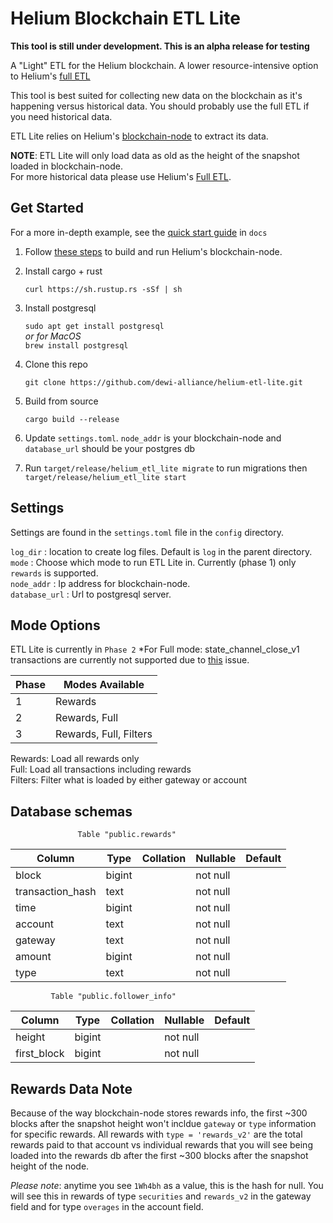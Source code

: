 # Helium Blockchain ETL Lite

**This tool is still under development. This is an alpha release for testing**

A "Light" ETL for the Helium blockchain. A lower resource-intensive option to Helium's [full ETL](https://github.com/helium/blockchain-etl/)

This tool is best suited for collecting new data on the blockchain as it's happening versus historical data. You should probably use the full ETL if you need historical data.

ETL Lite relies on Helium's [blockchain-node]() to extract its data.

**NOTE**: ETL Lite will only load data as old as the height of the snapshot loaded in blockchain-node.  
For more historical data please use Helium's [Full ETL](https://github.com/helium/blockchain-etl/).

## Get Started

For a more in-depth example, see the [quick start guide](https://github.com/dewi-alliance/helium-etl-lite/blob/main/docs/quick-start.md) in `docs`

1. Follow [these steps](https://github.com/helium/blockchain-node#developer-usage) to build and run Helium's blockchain-node. 
2. Install cargo + rust 
   
   `curl https://sh.rustup.rs -sSf | sh`

3. Install postgresql
   
   `sudo apt get install postgresql`  
   *or for MacOS*  
   `brew install postgresql`

4. Clone this repo

   `git clone https://github.com/dewi-alliance/helium-etl-lite.git`

5. Build from source

   `cargo build --release`

6. Update `settings.toml`. `node_addr` is your blockchain-node and `database_url` should be your postgres db
7. Run `target/release/helium_etl_lite migrate` to run migrations then `target/release/helium_etl_lite start`

## Settings
Settings are found in the `settings.toml` file in the `config` directory.

`log_dir` : location to create log files. Default is `log` in the parent directory.  
`mode`    : Choose which mode to run ETL Lite in. Currently (phase 1) only `rewards` is supported.  
`node_addr` : Ip address for blockchain-node.  
`database_url` : Url to postgresql server. 

## Mode Options
ETL Lite is currently in `Phase 2`
*For Full mode: state_channel_close_v1 transactions are currently not supported due to [this](https://github.com/dewi-alliance/helium-jsonrpc-rs/issues/8) issue. 

| Phase     | Modes Available				 |
| --------- | ---------------------- |
| 1         | Rewards   						 |
| 2         | Rewards, Full 				 |
| 3         | Rewards, Full, Filters | 

Rewards: Load all rewards only  
Full: Load all transactions including rewards  
Filters: Filter what is loaded by either gateway or account

## Database schemas
                   Table "public.rewards"
|     Column      |  Type  | Collation | Nullable | Default |
|-----------------|--------|-----------|----------|---------|
|block            | bigint |           | not null |
|transaction_hash | text   |           | not null |
|time             | bigint |           | not null |
|account          | text   |           | not null |
|gateway          | text   |           | not null |
|amount           | bigint |           | not null |
|type             | text   |           | not null |

             Table "public.follower_info"
|  Column    |  Type  | Collation | Nullable | Default |
|------------|--------|-----------|----------|---------|
|height      | bigint |           | not null |
|first_block | bigint |           | not null |

## Rewards Data Note
Because of the way blockchain-node stores rewards info, the first ~300 blocks after the snapshot height won't incldue `gateway` or `type` information for specific rewards. All rewards with `type = 'rewards_v2'` are the total rewards paid to that account vs individual rewards that you will see being loaded into the rewards db after the first ~300 blocks after the snapshot height of the node.

*Please note*: anytime you see `1Wh4bh` as a value, this is the hash for null. You will see this in rewards of type `securities` and `rewards_v2` in the gateway field and for type `overages` in the account field. 